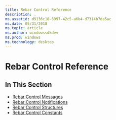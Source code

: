 ```yaml
---
title: Rebar Control Reference
description: .
ms.assetid: d9136c18-6997-42c5-a6b4-d7314b7da5ac
ms.date: 05/31/2018
ms.topic: article
ms.author: windowssdkdev
ms.prod: windows
ms.technology: desktop
---
```


# Rebar Control Reference

## In This Section

-   [Rebar Control Messages](bumper-rebar-control-reference-messages.md)
-   [Rebar Control Notifications](bumper-rebar-control-reference-notifications.md)
-   [Rebar Control Structures](bumper-rebar-control-reference-structures.md)
-   [Rebar Control Constants](bumper-rebar-control-reference-constants.md)

 

 




